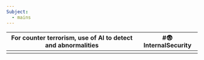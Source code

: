```yaml
---
Subject:
  - mains
---
```



| For counter terrorism, use of AI to detect and abnormalities | #😨InternalSecurity |
| ------------------------------------------------------------ | ------------------- |
|                                                              |                     |

